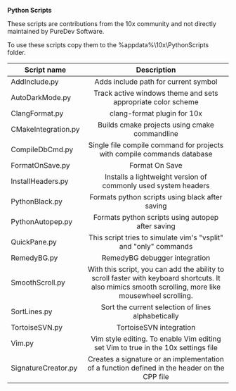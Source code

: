 
**Python Scripts**

These scripts are contributions from the 10x community and not directly maintained by PureDev Software.

To use these scripts copy them to the %appdata%\10x\PythonScripts folder.

|Script name                        |Description|
|---                                |:---:      |
AddInclude.py                       |Adds include path for current symbol
AutoDarkMode.py                     |Track active windows theme and sets appropriate color scheme
ClangFormat.py                      |clang-format plugin for 10x
CMakeIntegration.py                 |Builds cmake projects using cmake commandline
CompileDbCmd.py                     |Single file compile command for projects with compile commands database
FormatOnSave.py                     |Format On Save
InstallHeaders.py                   |Installs a lightweight version of commonly used system headers
PythonBlack.py                      |Formats python scripts using black after saving
PythonAutopep.py                    |Formats python scripts using autopep after saving 
QuickPane.py                        |This script tries to simulate vim's "vsplit" and "only" commands
RemedyBG.py                         |RemedyBG debugger integration
SmoothScroll.py                     |With this script, you can add the ability to scroll faster with keyboard shortcuts. It also mimics smooth scrolling, more like mousewheel scrolling.
SortLines.py                        |Sort the current selection of lines alphabetically
TortoiseSVN.py                      |TortoiseSVN integration
Vim.py                              |Vim style editing. To enable Vim editing set Vim to true in the 10x settings file
SignatureCreator.py                 |Creates a signature or an implementation of a function defined in the header on the CPP file
